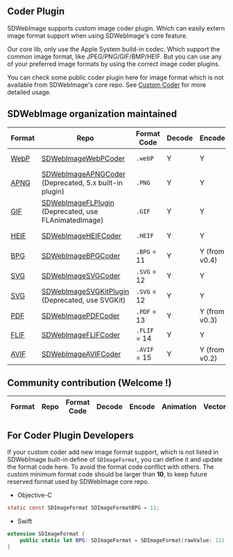 ## Coder Plugin
SDWebImage supports custom image coder plugin. Which can easily extern image format support when using SDWebImage's core feature.

Our core lib, only use the Apple System build-in codec. Which support the common image format, like JPEG/PNG/GIF/BMP/HEIF. But you can use any of your preferred image formats by using the correct image coder plugins.

You can check some public coder plugin here for image format which is not available from SDWebImage's core repo. See [Custom Coder](https://github.com/rs/SDWebImage/wiki/Advanced-Usage#custom-coder-420) for more detailed usage.

## SDWebImage organization maintained
| Format | Repo | Format Code | Decode | Encode | Animation | Progressive | Thumbnail |
| --- | --- | --- | --- | --- | --- | --- | --- |
| [WebP](https://developers.google.com/speed/webp/) | [SDWebImageWebPCoder](https://github.com/SDWebImage/SDWebImageWebPCoder) | `.webP` | Y | Y | Y | Y | Y (from v0.4.0) |
| [APNG](https://en.wikipedia.org/wiki/APNG) | [SDWebImageAPNGCoder](https://github.com/SDWebImage/SDWebImageAPNGCoder) (Deprecated, 5.x built-in plugin) | `.PNG` | Y | Y | Y | Y | N |
| [GIF](https://en.wikipedia.org/wiki/GIF) | [SDWebImageFLPlugin](https://github.com/SDWebImage/SDWebImageFLPlugin) (Deprecated, use FLAnimatedImage) | `.GIF` | Y | Y | N | N | N |
| [HEIF](http://nokiatech.github.io/heif/) | [SDWebImageHEIFCoder](https://github.com/SDWebImage/SDWebImageHEIFCoder) | `.HEIF` | Y | Y | N | N | Y (from v0.7.0) |
| [BPG](https://bellard.org/bpg/) | [SDWebImageBPGCoder](https://github.com/SDWebImage/SDWebImageBPGCoder) | `.BPG` = 11 | Y | Y (from v0.4) | Y | N | N |
| [SVG](https://en.wikipedia.org/wiki/Scalable_Vector_Graphics) | [SDWebImageSVGCoder](https://github.com/SDWebImage/SDWebImageSVGCoder) | `.SVG` = 12 | Y | Y | N | N | Y (Vector) |
| [SVG](https://en.wikipedia.org/wiki/Scalable_Vector_Graphics) | [SDWebImageSVGKitPlugin](https://github.com/SDWebImage/SDWebImageSVGKitPlugin) (Deprecated, use SVGKit) | `.SVG` = 12 | Y | Y | N | N | Y (Vector) |
| [PDF](https://en.wikipedia.org/wiki/PDF) | [SDWebImagePDFCoder](https://github.com/SDWebImage/SDWebImagePDFCoder) | `.PDF` = 13 | Y | Y (from v0.3) | N | N | Y (Vector) |
| [FLIF](https://flif.info/) | [SDWebImageFLIFCoder](https://github.com/SDWebImage/SDWebImageFLIFCoder) | `.FLIF` = 14 | Y | Y | Y | Y | N |
| [AVIF](https://aomediacodec.github.io/av1-avif) | [SDWebImageAVIFCoder](https://github.com/SDWebImage/SDWebImageAVIFCoder) | `.AVIF` = 15 | Y | Y (from v0.2) | N | N | N |

## Community contribution (Welcome !)
| Format | Repo | Format Code | Decode | Encode | Animation | Vector |
| ------ | ---- | ----------- | ------ | ------ | -------- | ------- |


## For Coder Plugin Developers

If your custom coder add new image format support, which is not listed in SDWebImage built-in define of `SDImageFormat`, you can define it and update the format code here. To avoid the format code conflict with others. The custom minimum format code should be larger than **10**, to keep future reserved format used by SDWebImage core repo.

+ Objective-C

```objectivec
static const SDImageFormat SDImageFormatBPG = 11;
```

+ Swift

```swift
extension SDImageFormat {
    public static let BPG: SDImageFormat = SDImageFormat(rawValue: 11)
}
```

